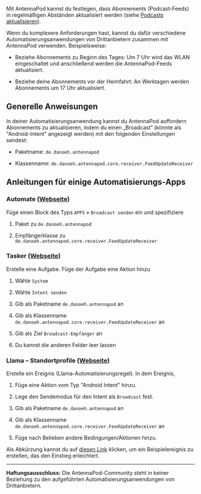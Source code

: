 Mit AntennaPod kannst du festlegen, dass Abonnements (Podcast-Feeds) in regelmäßigen Abständen aktualisiert werden (siehe [Podcasts aktualisieren](/refreshing-podcasts)).

Wenn du komplexere Anforderungen hast, kannst du dafür verschiedene Automatisierungsanwendungen von Drittanbietern zusammen mit AntennaPod verwenden. Beispielsweise:

- Beziehe Abonnements zu Beginn des Tages: Um 7 Uhr wird das WLAN eingeschaltet und anschließend werden die AntennaPod-Feeds aktualisiert.

- Beziehe deine Abonnements vor der Heimfahrt: An Werktagen werden Abonnements um 17 Uhr aktualisiert.

## Generelle Anweisungen

In deiner Automatisierungsanwendung kannst du AntennaPod auffordern Abonnements zu aktualisieren, indem du einen „Broadcast“ (könnte als "Android-Intent" angezeigt werden) mit den folgenden Einstellungen sendest:

- Paketname: `de.danoeh.antennapod`

- Klassenname: `de.danoeh.antennapod.core.receiver.FeedUpdateReceiver`

## Anleitungen für einige Automatisierungs-Apps

### Automate ([Webseite](https://llamalab.com/automate/))

Füge einen Block des Typs `APPS` » `Broadcast senden` ein und spezifiziere

1. Paket zu `de.danoeh.antennapod`

1. Empfängerklasse zu `de.danoeh.antennapod.core.receiver.FeedUpdateReceiver`


### Tasker ([Webseite](https://tasker.joaoapps.com/))

Erstelle eine Aufgabe. Füge der Aufgabe eine Aktion hinzu

1. Wähle `System`

1. Wähle `Intent senden`

1. Gib als Paketname `de.danoeh.antennapod` an

1. Gib als Klassenname `de.danoeh.antennapod.core.receiver.FeedUpdateReceiver` an

1. Gib als Ziel `Broadcast-Empfänger` an

1. Du kannst die anderen Felder leer lassen


### Llama – Standortprofile ([Webseite](http://kebabapps.blogspot.com/search/label/Llama))

Erstelle ein Ereignis (Llama-Automatisierungsregel). In dem Ereignis,

1. Füge eine Aktion vom Typ "Android Intent" hinzu.

1. Lege den Sendemodus für den Intent als `Broadcast` fest.

1. Gib als Paketname `de.danoeh.antennapod` an

1. Gib als Klassenname `de.danoeh.antennapod.core.receiver.FeedUpdateReceiver` an

1. Füge nach Belieben andere Bedingungen/Aktionen hinzu.


Als Abkürzung kannst du auf [diesen Link](http://llama.location.profiles/AntennaPod+feeds+Update/AntennaPod+feeds+Update%7C0-1-0-0-0-0-0-1-0--0-%7C%3A%7Ct%7C420%7C425%7Cai%7Cde.danoeh.antennapod%7CFgAAAGEAbgBkAHIAbwBpAGQALgBjAG8AbgB0AGUAbgB0AC4ASQBuAHQAZQBuAHQAAAAAAP%2F%2F%2F%2F8AAAAA%2F%2F%2F%2F%2FwAAAAD%2F%2F%2F%2F%2F%2F%2F%2F%2F%2FxQAAABkAGUALgBkAGEAbgBvAGUAaAAuAGEAbgB0AGUAbgBuAGEAcABvAGQAAAAAADUAAABkAGUALgBkAGEAbgBvAGUAaAAuAGEAbgB0AGUAbgBuAGEAcABvAGQALgBjAG8AcgBlAC4AcgBlAGMAZQBpAHYAZQByAC4ARgBlAGUAZABVAHAAZABhAHQAZQBSAGUAYwBlAGkAdgBlAHIAAAAAAAAAAAAAAAAAAAAAAAAA%2Fv%2F%2F%2F%2F%2F%2F%2F%2F8%3D%7C2%7C) klicken, um ein Beispielereignis zu erstellen, das den Einstieg erleichtert.

***

**Haftungsausschluss:** Die AntennaPod-Community steht in keiner Beziehung zu den aufgeführten Automatisierungsanwendungen von Drittanbietern.
